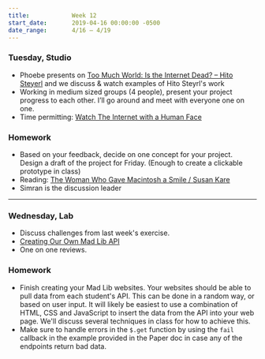 ```yaml
---
title:            Week 12
start_date:       2019-04-16 00:00:00 -0500
date_range:       4/16 – 4/19
---
```


### Tuesday, Studio

- Phoebe presents on [Too Much World: Is the Internet Dead? – Hito Steyerl](https://www.e-flux.com/journal/49/60004/too-much-world-is-the-internet-dead/) and we discuss & watch examples of Hito Steyrl's work
- Working in medium sized groups (4 people), present your project progress to each other. I&rsquo;ll go around and meet with everyone one on one.
- Time permitting: [Watch The Internet with a Human Face](https://www.youtube.com/watch?v=fWFo1VaQNmU&t=2383s)

### Homework
- Based on your feedback, decide on one concept for your project. Design a draft of the project for Friday. (Enough to create a clickable prototype in class)
- Reading: [The Woman Who Gave Macintosh a Smile / Susan Kare](https://www.newyorker.com/culture/cultural-comment/the-woman-who-gave-the-macintosh-a-smile)
- Simran is the discussion leader

---

### Wednesday, Lab

- Discuss challenges from last week's exercise.
- [Creating Our Own Mad Lib API](https://paper.dropbox.com/doc/Creating-Our-Own-Mad-Lib-API--AbbYv3tpp5A8byRlGlNY0B2gAg-vjBvnX1M7UcDEAcFOkG1b)
- One on one reviews.

### Homework

- Finish creating your Mad Lib websites. Your websites should be able to pull data from each student's API. This can be done in a random
way, or based on user input. It will likely be easiest to use a combination of HTML, CSS and JavaScript to insert the data from the API
into your web page. We'll discuss several techniques in class for how to achieve this.
- Make sure to handle errors in the `$.get` function by using the `fail` callback in the example provided in the Paper doc in case any of the endpoints
return bad data.
